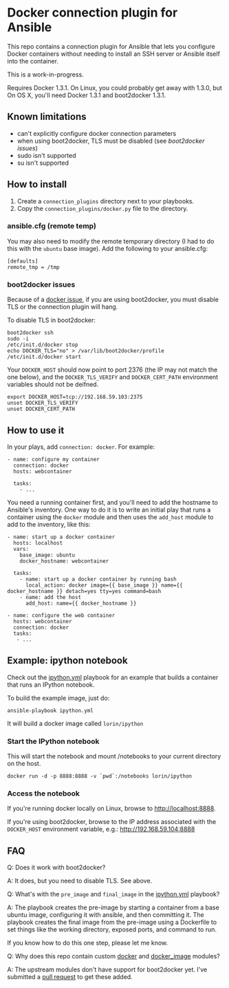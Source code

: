 # Docker connection plugin for Ansible

This repo contains a connection plugin for Ansible that lets you configure
Docker containers without needing to install an SSH server or Ansible itself
into the container.

This is a work-in-progress.

Requires Docker 1.3.1. On Linux, you could probably get away with 1.3.0, but
On OS X, you'll need Docker 1.3.1 and boot2docker 1.3.1.


## Known limitations

* can't explicitly configure docker connection parameters
* when using boot2docker, TLS must be disabled (see *boot2docker issues*)
* sudo isn't supported
* su isn't supported

## How to install

1. Create a `connection_plugins` directory next to your playbooks.
2. Copy the `connection_plugins/docker.py` file to the directory.

### ansible.cfg (remote temp)

You may also need to modify the remote temporary directory (I had to do this
with the `ubuntu` base image). Add the following to your ansible.cfg:

```
[defaults]
remote_tmp = /tmp
```


### boot2docker issues

Because of a [docker
issue](https://github.com/docker/docker/issues/864://github.com/docker/docker/issues/8642),
if you are using boot2docker, you must disable TLS or the connection plugin will
hang.

To disable TLS in boot2docker:

```
boot2docker ssh
sudo -i
/etc/init.d/docker stop
echo DOCKER_TLS="no" > /var/lib/boot2docker/profile
/etc/init.d/docker start
```

Your `DOCKER_HOST` should now point to port 2376 (the IP may not match the one
below), and the `DOCKER_TLS_VERIFY` and `DOCKER_CERT_PATH` environment variables
should not be deifned.

```
export DOCKER_HOST=tcp://192.168.59.103:2375
unset DOCKER_TLS_VERIFY
unset DOCKER_CERT_PATH
```

## How to use it

In your plays, add `connection: docker`. For example:

```
- name: configure my container
  connection: docker
  hosts: webcontainer

  tasks:
    - ...
```

You need a running container first, and you'll need to add the hostname to
Ansible's inventory. One way to do it is to write an initial play that runs a
container using the `docker` module and then uses the `add_host` module to add
to the inventory, like this:

```
- name: start up a docker container
  hosts: localhost
  vars:
    base_image: ubuntu
    docker_hostname: webcontainer

  tasks:
    - name: start up a docker container by running bash
      local_action: docker image={{ base_image }} name={{ docker_hostname }} detach=yes tty=yes command=bash
    - name: add the host
      add_host: name={{ docker_hostname }}

- name: configure the web container
  hosts: webcontainer
  connection: docker
  tasks:
   - ...
```

## Example: ipython notebook

Check out the [ipython.yml](ipython.yml) playbook for an example that builds a
container that runs an IPython notebook.

To build the example image, just do:

```
ansible-playbook ipython.yml
```

It will build a docker image called `lorin/ipython`

### Start the IPython notebook

This will start the notebook and mount /notebooks to your current directory on
the host.

```
docker run -d -p 8888:8888 -v `pwd`:/notebooks lorin/ipython
```

### Access the notebook

If you're running docker locally on Linux, browse to <http://localhost:8888>.

If you're using boot2docker, browse to the IP address associated with the
`DOCKER_HOST` environment variable, e.g.: <http://192.168.59.104:8888>

## FAQ

Q: Does it work with boot2docker?

A: It does, but you need to disable TLS. See above.

Q: What's with the `pre_image` and `final_image` in the
[ipython.yml](ipython.yml) playbook?

A: The playbook creates the pre-image by starting a container from a base
ubuntu image, configuring it with ansible, and then committing it. The playbook
creates the final image from the pre-image using a Dockerfile to set things like
the working directory, exposed ports, and command to run.

If you know how to do this one step, please let me know.

Q: Why does this repo contain custom [docker](library/docker) and [docker_image](library/docker_image) modules?

A: The upstream modules don't have support for boot2docker yet. I've submitted a
[pull request](https://github.com/ansible/ansible-modules-core/pull/272) to get
these added.

